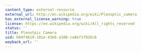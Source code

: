 ```yaml
---
content_type: external-resource
external_url: http://en.wikipedia.org/wiki/Plenoptic_camera
has_external_license_warning: true
license: https://en.wikipedia.org/wiki/All_rights_reserved
status: ''
title: Plenotpic Camera
uid: b04f4819-101e-43b6-a388-ca8ef1f026c6
wayback_url: ''
---
```


